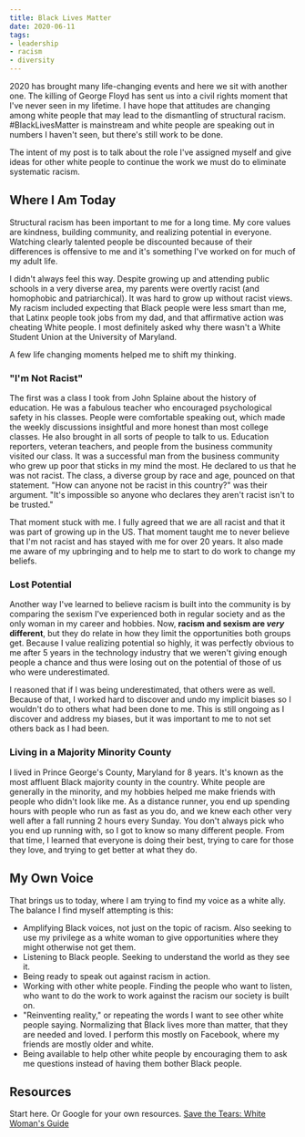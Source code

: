 ```yaml
---
title: Black Lives Matter
date: 2020-06-11
tags:
- leadership
- racism
- diversity
---
```


2020 has brought many life-changing events and here we sit with another one. The killing of George Floyd has sent us into a civil rights moment that I've never seen in my lifetime. I have hope that attitudes are changing among white people that may lead to the dismantling of structural racism. #BlackLivesMatter is mainstream and white people are speaking out in numbers I haven't seen, but there's still work to be done. 

The intent of my post is to talk about the role I've assigned myself and give ideas for other white people to continue the work we must do to eliminate systematic racism.

## Where I Am Today
Structural racism has been important to me for a long time. My core values are kindness, building community, and realizing potential in everyone. Watching clearly talented people be discounted because of their differences is offensive to me and it's something I've worked on for much of my adult life.

I didn't always feel this way. Despite growing up and attending public schools in a very diverse area, my parents were overtly racist (and homophobic and patriarchical). It was hard to grow up without racist views. My racism included expecting that Black people were less smart than me, that Latinx people took jobs from my dad, and that affirmative action was cheating White people. I most definitely asked why there wasn't a White Student Union at the University of Maryland. 

A few life changing moments helped me to shift my thinking. 

### "I'm Not Racist"
The first was a class I took from John Splaine about the history of education. He was a fabulous teacher who encouraged psychological safety in his classes. People were comfortable speaking out, which made the weekly discussions insightful and more honest than most college classes. He also brought in all sorts of people to talk to us. Education reporters, veteran teachers, and people from the business community visited our class. It was a successful man from the business community who grew up poor that sticks in my mind the most. He declared to us that he was not racist. The class, a diverse group by race and age, pounced on that statement. "How can anyone not be racist in this country?" was their argument. "It's impossible so anyone who declares they aren't racist isn't to be trusted."

That moment stuck with me. I fully agreed that we are all racist and that it was part of growing up in the US. That moment taught me to never believe that I'm not racist and has stayed with me for over 20 years. It also made me aware of my upbringing and to help me to start to do work to change my beliefs.

### Lost Potential
Another way I've learned to believe racism is built into the community is by comparing the sexism I've experienced both in regular society and as the only woman in my career and hobbies. Now, **racism and sexism are _very_ different**, but they do relate in how they limit the opportunities both groups get. Because I value realizing potential so highly, it was perfectly obvious to me after 5 years in the technology industry that we weren't giving enough people a chance and thus were losing out on the potential of those of us who were underestimated.

I reasoned that if I was being underestimated, that others were as well. Because of that, I worked hard to discover and undo my implicit biases so I wouldn't do to others what had been done to me. This is still ongoing as I discover and address my biases, but it was important to me to not set others back as I had been.

### Living in a Majority Minority County
I lived in Prince George's County, Maryland for 8 years. It's known as the most affluent Black majority county in the country. White people are generally in the minority, and my hobbies helped me make friends with people who didn't look like me. As a distance runner, you end up spending hours with people who run as fast as you do, and we knew each other very well after a fall running 2 hours every Sunday. You don't always pick who you end up running with, so I got to know so many different people. From that time, I learned that everyone is doing their best, trying to care for those they love, and trying to get better at what they do.

## My Own Voice
That brings us to today, where I am trying to find my voice as a white ally. The balance I find myself attempting is this:

* Amplifying Black voices, not just on the topic of racism. Also seeking to use my privilege as a white woman to give opportunities where they might otherwise not get them.
* Listening to Black people. Seeking to understand the world as they see it. 
* Being ready to speak out against racism in action.
* Working with other white people. Finding the people who want to listen, who want to do the work to work against the racism our society is built on.
* "Reinventing reality," or repeating the words I want to see other white people saying. Normalizing that Black lives more than matter, that they are needed and loved. I perform this mostly on Facebook, where my friends are mostly older and white.
* Being available to help other white people by encouraging them to ask me questions instead of having them bother Black people.

## Resources
Start here. Or Google for your own resources. 
[Save the Tears: White Woman's Guide](https://tatianamac.com/posts/save-the-tears)